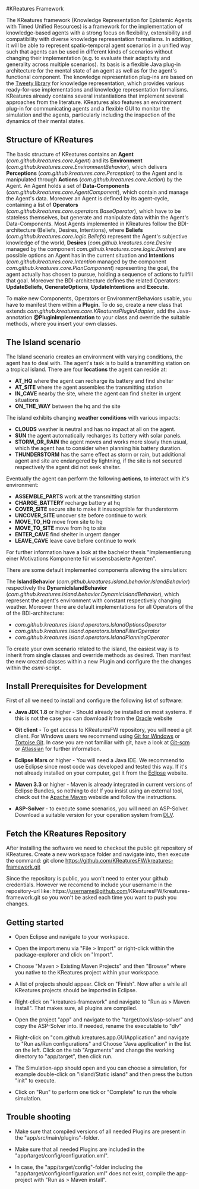 #KReatures Framework

The KReatures framework (Knowledge Representation for Epistemic Agents with Timed Unified Resources) is a framework for the implementation of knowledge-based agents with a strong focus on flexibility, extensibility and compatibility with diverse knowledge representation formalisms.
In addition, it will be able to represent spatio-temporal agent scenarios in a unified way such that agents can be used in different kinds of scenarios without changing their implementation (e.g. to evaluate their adaptivity and generality across multiple scenarios).
Its basis is a flexible Java plug-in architecture for the mental state of an agent as well as for the agent's functional component.
The knowledge representation plug-ins are based on the [Tweety library](http://tweetyproject.org/) for knowledge representation, which provides various ready-for-use implementations and knowledge representation formalisms.
KReatures already contains several instantiations that implement several approaches from the literature. 
KReatures also features an environment plug-in for communicating agents and a flexible GUI to monitor the simulation and the agents, particularly including the inspection of the dynamics of their mental states.

## Structure of KReatures

The basic structure of KReatures contains an **Agent** (*com.github.kreatures.core.Agent*) and its **Environment** (*com.github.kreatures.core.EnvironmentBehavior*),
which delivers **Perceptions** (*com.github.kreatures.core.Perception*) to the Agent and is manipulated through **Actions** (*com.github.kreatures.core.Action*) by the Agent.
An Agent holds a set of **Data-Components** (*com.github.kreatures.core.AgentComponent*), which contain and manage the Agent's data. Moreover an Agent is defined by its agent-cycle,
containing a list of **Operators** (*com.github.kreatures.core.operators.BaseOperator*), which have to be stateless themselves, but generate and manipulate data within the Agent's Data-Components.
Most Agents implemented in KReatures follow the BDI-architecture (Beliefs, Desires, Intentions), where **Beliefs** (*com.github.kreatures.core.logic.Beliefs*) represent the Agent's subjective knowledge of the world,
**Desires** (*com.github.kreatures.core.Desire* managed by the component *com.github.kreatures.core.logic.Desires*) are possible options an Agent has in the current situation and
**Intentions** (*com.github.kreatures.core.Intention* managed by the component *com.github.kreatures.core.PlanComponent*) representing the goal, the agent actually has chosen to pursue, holding a sequence of actions to fullfill that goal.
Moreover the BDI-architecture defines the related Operators: **UpdateBeliefs**, **GenerateOptions**, **UpdateIntentions** and **Execute**.

To make new Components, Operators or EnvironmentBehaviors usable, you have to manifest them within a **Plugin**.
To do so, create a new class that extends *com.github.kreatures.core.KReaturesPluginAdapter*,
add the Java-annotation **@PluginImplementation** to your class and override the suitable methods, where you insert your own classes.

## The Island scenario  

The Island scenario creates an environment with varying conditions, the agent has to deal with.
The agent's task is to build a transmitting station on a tropical island.
There are four **locations** the agent can reside at:

* **AT_HQ** where the agent can recharge its battery and find shelter
* **AT_SITE** where the agent assembles the transmitting station
* **IN_CAVE** nearby the site, where the agent can find shelter in urgent situations
* **ON_THE_WAY** between the hq and the site

The island exhibits changing **weather conditions** with various impacts:

* **CLOUDS** weather is neutral and has no impact at all on the agent.
* **SUN** the agent automatically recharges its battery with solar panels.
* **STORM_OR_RAIN** the agent moves and works more slowly then usual, which the agent has to consider when planning his battery duration.
* **THUNDERSTORM** has the same effect as storm or rain, but additional agent and site are endangered by lightning,
if the site is not secured respectively the agent did not seek shelter.

Eventually the agent can perform the following **actions**, to interact with it's environment:

* **ASSEMBLE_PARTS** work at the transmitting station
* **CHARGE_BATTERY** recharge battery at hq
* **COVER_SITE** secure site to make it insusceptible for thunderstorm
* **UNCOVER_SITE** uncover site before continue to work
* **MOVE_TO_HQ** move from site to hq
* **MOVE_TO_SITE** move from hq to site
* **ENTER_CAVE** find shelter in urgent danger
* **LEAVE_CAVE** leave cave before continue to work

For further information have a look at the bachelor thesis "Implementierung einer Motivations Komponente für wissensbasierte Agenten". 

There are some default implemented components allowing the simulation:

The **IslandBehavior** (*com.github.kreatures.island.behavior.IslandBehavior*) respectively the
**DynamicIslandBehavior** (*com.github.kreatures.island.behavior.DynamicIslandBehavior*),
which represent the agent's environment with constant respectively changing weather.
Moreover there are default implementations for all Operators of the of the BDI-architecture:

* *com.github.kreatures.island.operators.IslandOptionsOperator*
* *com.github.kreatures.island.operators.IslandFilterOperator*
* *com.github.kreatures.island.operators.IslandPlanningOperator*

To create your own scenario related to the island, the easiest way is to inherit from single classes and override methods as desired.
Then manifest the new created classes within a new Plugin and configure the the changes within the *asml*-script.

## Install Prerequisites for Development

First of all we need to install and configure the following list of software:

* **Java JDK 1.8** or higher - Should already be installed on most systems.
If this is not the case you can download it from the [Oracle](http://www.oracle.com/technetwork/java/javase/downloads/index.html) website

* **Git client** - To get access to KReaturesFW repository, you will need a git client.
For Windows users we recommend using [Git for Windows](https://git-for-windows.github.io/) or [Tortoise Git](https://tortoisegit.org/).
In case you are not familiar with git, have a look at [Git-scm](https://git-scm.com/documentation) or [Atlassian](https://www.atlassian.com/git/tutorials) for further information.

* **Eclipse Mars** or higher - You will need a Java IDE. We recommend to use Eclipse since most code was developed and tested this way.
If it's not already installed on your computer, get it from the [Eclipse](https://eclipse.org/home/index.php) website.

* **Maven 3.3** or higher - Maven is already integrated in current versions of Eclipse Bundles, so nothing to do!
If you insist using an external tool, check out the [Apache Maven](https://maven.apache.org/download.cgi) webside and follow the instructions.

* **ASP-Solver** - to execute some scenarios, you will need an ASP-Solver.
Download a suitable version for your operation system from [DLV](http://www.dlvsystem.com/dlv/).

## Fetch the KReatures Repository

After installing the software we need to checkout the public git repository of KReatures.
Create a new workspace folder and navigate into, then execute the command:
git clone https://github.com/KReaturesFW/kreatures-framework.git

Since the repository is public, you won't need to enter your github credentials.
However we recomend to include your username in the repository-url like:
https://username@github.com/KReaturesFW/kreatures-framework.git
so you won't be asked each time you want to push you changes.

## Getting started

* Open Eclipse and navigate to your workspace.

* Open the import menu via "File > Import" or right-click within the package-explorer and click on "Import".

* Choose "Maven > Existing Maven Projects" and then "Browse" where you native to the KReatures project within your workspace.

* A list of projects should appear. Click on "Finish". Now after a while all KReatures projects should be imported in Eclipse.

* Right-click on "kreatures-framework" and navigate to "Run as > Maven install". That makes sure, all plugins are compiled.

* Open the project "app" and navigate to the "target/tools/asp-solver" and copy the ASP-Solver into. If needed, rename the executable to "dlv"

* Right-click on "com.github.kreatures.app.GUIApplication" and navigate to "Run as/Run configurations" and Choose "Java application" in the list on the left.
Click on the tab "Arguments" and change the working directory to "app/target", then click run.

* The Simulation-app should open and you can choose a simulation, for example double-click on "island/Static island" and then press the button "init" to execute.

* Click on "Run" to perform one tick or "Complete" to run the whole simulation.

## Trouble shooting

* Make sure that compiled versions of all needed Plugins are present in the "app/src/main/plugins"-folder.

* Make sure that all needed Plugins are included in the "app/target/config/configuration.xml".

* In case, the "app/target/config"-folder including the "app/target/config/configuration.xml" does not exist,
compile the app-project with "Run as > Maven install".